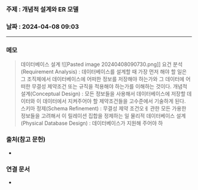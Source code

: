 ### 주제 : 개념적 설계와 ER 모델

### 날짜 : 2024-04-08 09:03
----
### 메모
> 데이터베이스 설계
> ![[Pasted image 20240408090730.png]]
> 요건 분석(Requirement Analysis) : 데이터베이스를 설계할 때 가장 먼저 해야 할 일은 그 조직체에서 데이터베이스에 어떠한 정보를 저장해야 하는가와 그 데이터에 어떠한 무결성 제약조건 또는 규직을 적용해야 하는가를 이해하는 것이다.
> 개념적 설계(Conceptual Design) : 모든 정보들을 사용해서 데이터베이스에 저장할 데이터와 이 데이터에서 지켜주어야 할 제약조건들을 고수준에서 기술하게 된다.
> 스키마 정제(Schema Refinement) : 무결성 제약 조건오ㅔ 관한 모든 가용한 정보들을 고려해서 이 릴레이션 집합을 정제하는 일
> 물리적 데이터베이스 설계(Physical Database Design) : 데이터베이스가 지원해 주어야 하

### 출처(참고 문헌)
-

### 연결 문서
-
